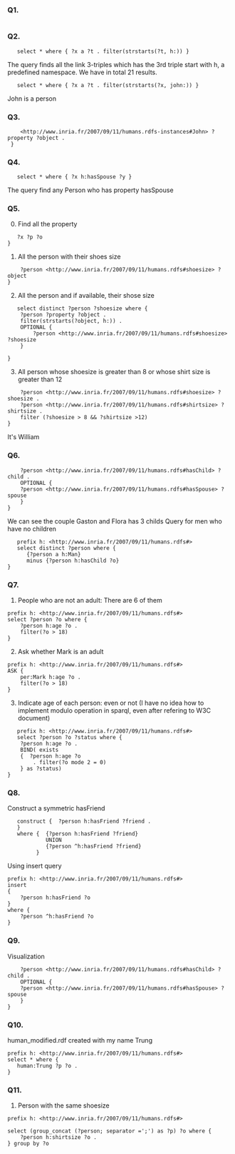 ### Q1.
```CONSTRUCT { ?s ?p ?o } WHERE { ?s ?p ?o }
```

### Q2.
```prefix h: <http://www.inria.fr/2007/09/11/humans.rdfs#>
   select * where { ?x a ?t . filter(strstarts(?t, h:)) }
```
The query finds all the link 3-triples which has the 3rd triple start with h, a predefined namespace.
We have in total 21 results.
```prefix john:<http://www.inria.fr/2007/09/11/humans.rdfs-instances#John>
   select * where { ?x a ?t . filter(strstarts(?x, john:)) }
```
John is a person


### Q3.
```select ?property ?object where {
	<http://www.inria.fr/2007/09/11/humans.rdfs-instances#John> ?property ?object .
 }
```

### Q4.
```prefix h: <http://www.inria.fr/2007/09/11/humans.rdfs#>
   select * where { ?x h:hasSpouse ?y }
```
The query find any Person who has property hasSpouse

### Q5.
0. Find all the property
```select distinct ?p where {
   ?x ?p ?o
}
```

1. All the person with their shoes size
```select ?person ?object where {
	?person <http://www.inria.fr/2007/09/11/humans.rdfs#shoesize> ?object
}
```

2. All the person and if available, their shose size
```prefix h: <http://www.inria.fr/2007/09/11/humans.rdfs#>
   select distinct ?person ?shoesize where {
	?person ?property ?object .
	filter(strstarts(?object, h:)) .
	OPTIONAL {
		?person <http://www.inria.fr/2007/09/11/humans.rdfs#shoesize> ?shoesize
	}

}
```

3. All person whose shoesize is greater than 8 or whose shirt size is greater than 12
```select ?person where {
	?person <http://www.inria.fr/2007/09/11/humans.rdfs#shoesize> ?shoesize .
	?person <http://www.inria.fr/2007/09/11/humans.rdfs#shirtsize> ?shirtsize .
	filter (?shoesize > 8 && ?shirtsize >12)
}
```
It's William

### Q6.
```select ?person ?spouse ?child where {
 	?person <http://www.inria.fr/2007/09/11/humans.rdfs#hasChild> ?child .
	OPTIONAL {
	?person <http://www.inria.fr/2007/09/11/humans.rdfs#hasSpouse> ?spouse
 	}
}
```
We can see the couple Gaston and Flora has 3 childs
Query for men who have no children
```prefix per: <http://www.inria.fr/2007/09/11/humans.rdfs-instances#>
   prefix h: <http://www.inria.fr/2007/09/11/humans.rdfs#>
   select distinct ?person where {
	  {?person a h:Man}
	  minus {?person h:hasChild ?o}
}
```

### Q7.
1. People who are not an adult: There are 6 of them
```prefix per: <http://www.inria.fr/2007/09/11/humans.rdfs-instances#>
prefix h: <http://www.inria.fr/2007/09/11/humans.rdfs#>
select ?person ?o where {
	?person h:age ?o .
	filter(?o > 18)
}
```

2. Ask whether Mark is an adult
```prefix per: <http://www.inria.fr/2007/09/11/humans.rdfs-instances#>
prefix h: <http://www.inria.fr/2007/09/11/humans.rdfs#>
ASK {
	per:Mark h:age ?o .
	filter(?o > 18)
}
```

3. Indicate age of each person: even or not
(I have no idea how to implement modulo operation in sparql, even after refering to W3C document)
```prefix human: <http://www.inria.fr/2007/09/11/humans.rdfs-instances#>
   prefix h: <http://www.inria.fr/2007/09/11/humans.rdfs#>
   select ?person ?o ?status where {
	?person h:age ?o .
	BIND( exists
	{  ?person h:age ?o
	 	. filter(?o mode 2 = 0)
	} as ?status)
}
```

### Q8.
Construct a symmetric hasFriend
```prefix h: <http://www.inria.fr/2007/09/11/humans.rdfs#>
   construct {	?person h:hasFriend ?friend .
   }
   where {	{?person h:hasFriend ?friend}
	        UNION
	        {?person ^h:hasFriend ?friend}
         }
```
Using insert query
```prefix human: <http://www.inria.fr/2007/09/11/humans.rdfs-instances#>
prefix h: <http://www.inria.fr/2007/09/11/humans.rdfs#>
insert
{
	?person h:hasFriend ?o
}
where {
	?person ^h:hasFriend ?o
}
```


### Q9.
Visualization
``` construct {?person ?spouse ?child} where {
 	?person <http://www.inria.fr/2007/09/11/humans.rdfs#hasChild> ?child .
	OPTIONAL {
	?person <http://www.inria.fr/2007/09/11/humans.rdfs#hasSpouse> ?spouse
 	}
}
```

### Q10.
human_modified.rdf created with my name Trung
```prefix human: <http://www.inria.fr/2007/09/11/humans.rdfs-instances#>
prefix h: <http://www.inria.fr/2007/09/11/humans.rdfs#>
select * where {
   human:Trung ?p ?o .
}
```

### Q11.
1. Person with the same shoesize
```prefix human: <http://www.inria.fr/2007/09/11/humans.rdfs-instances#>
prefix h: <http://www.inria.fr/2007/09/11/humans.rdfs#>

select (group_concat (?person; separator =';') as ?p) ?o where {
	?person h:shirtsize ?o .
} group by ?o
```
